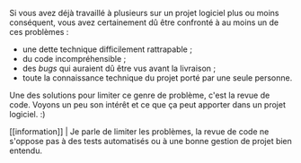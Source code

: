 Si vous avez déjà travaillé à plusieurs sur un projet logiciel plus ou moins conséquent, vous avez certainement dû être confronté à au moins un de ces problèmes :

- une dette technique difficilement rattrapable ;
- du code incompréhensible ;
- des *bugs* qui auraient dû être vus avant la livraison ;
- toute la connaissance technique du projet porté par une seule personne.

Une des solutions pour limiter ce genre de problème, c'est la revue de code. Voyons un peu son intérêt et ce que ça peut apporter dans un projet logiciel. :)

[[information]]
| Je parle de limiter les problèmes, la revue de code ne s'oppose pas à des tests automatisés ou à une bonne gestion de projet bien entendu.
